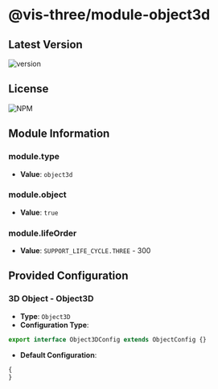 # @vis-three/module-object3d

## Latest Version

<img alt="version" src="https://img.shields.io/npm/v/@vis-three/module-object3d">

## License

<img alt="NPM" src="https://img.shields.io/npm/l/@vis-three/module-object3d?color=blue">

## Module Information

### module.type

- **Value**: `object3d`

### module.object

- **Value**: `true`

### module.lifeOrder

- **Value**: `SUPPORT_LIFE_CYCLE.THREE` - 300

## Provided Configuration

### 3D Object - Object3D

- **Type**: `Object3D`
- **Configuration Type**:

```ts
export interface Object3DConfig extends ObjectConfig {}
```

- **Default Configuration**:

```ts
{
}
```
